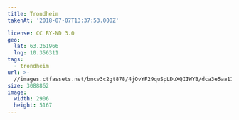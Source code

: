 ```yaml
---
title: Trondheim
takenAt: '2018-07-07T13:37:53.000Z'

license: CC BY-ND 3.0
geo:
  lat: 63.261966
  lng: 10.356311
tags:
  - trondheim
url: >-
  //images.ctfassets.net/bncv3c2gt878/4jOvYF29quSpLDuXQIIWYB/dca3e5aa11bd6241cd82b93c38d9a51d/trondheim_42359457725_o
size: 3088862
image:
  width: 2906
  height: 5167
---
```

